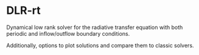 # DLR-rt
Dynamical low rank solver for the radiative transfer equation with both periodic and inflow/outflow boundary conditions.

Additionally, options to plot solutions and compare them to classic solvers.
